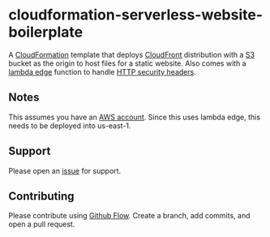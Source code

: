 # cloudformation-serverless-website-boilerplate

A [CloudFormation](https://aws.amazon.com/cloudformation/) template that deploys [CloudFront](https://docs.aws.amazon.com/AmazonCloudFront/latest/DeveloperGuide/Introduction.html) distribution with a [S3](https://aws.amazon.com/s3/) bucket as the origin to host files for a static website. Also comes with a [lambda edge](https://aws.amazon.com/lambda/edge/) function to handle [HTTP security headers](https://www.keycdn.com/blog/http-security-headers).

## Notes
This assumes you have an [AWS account](https://aws.amazon.com/account/). Since this uses lambda edge, this needs to be deployed into us-east-1.

## Support

Please open an [issue](https://github.com/ndchristian/cloudformation-serverless-website-boilerplate/issues) for support.

## Contributing

Please contribute using [Github Flow](https://guides.github.com/introduction/flow/). Create a branch, add commits, and open a pull request.
